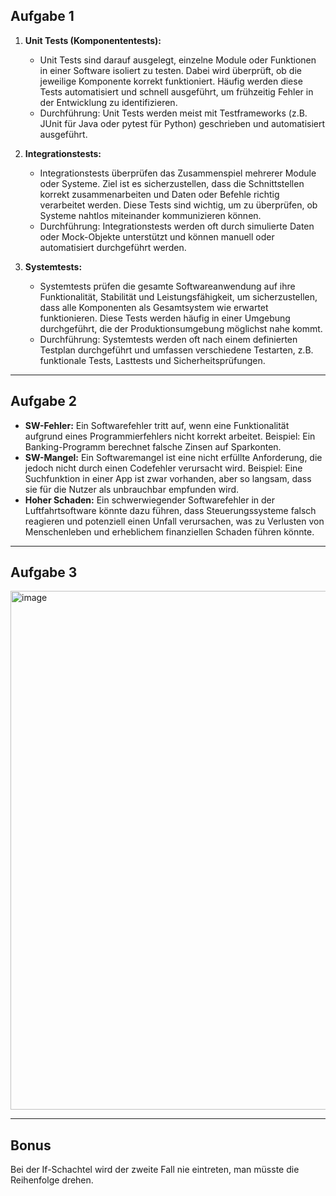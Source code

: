 ## Aufgabe 1

1. **Unit Tests (Komponententests):**
   - Unit Tests sind darauf ausgelegt, einzelne Module oder Funktionen in einer Software isoliert zu testen. Dabei wird überprüft, ob die jeweilige Komponente korrekt funktioniert. Häufig werden diese Tests automatisiert und schnell ausgeführt, um frühzeitig Fehler in der Entwicklung zu identifizieren.
   - Durchführung: Unit Tests werden meist mit Testframeworks (z.B. JUnit für Java oder pytest für Python) geschrieben und automatisiert ausgeführt.

2. **Integrationstests:**
   - Integrationstests überprüfen das Zusammenspiel mehrerer Module oder Systeme. Ziel ist es sicherzustellen, dass die Schnittstellen korrekt zusammenarbeiten und Daten oder Befehle richtig verarbeitet werden. Diese Tests sind wichtig, um zu überprüfen, ob Systeme nahtlos miteinander kommunizieren können.
   - Durchführung: Integrationstests werden oft durch simulierte Daten oder Mock-Objekte unterstützt und können manuell oder automatisiert durchgeführt werden.

3. **Systemtests:**
   - Systemtests prüfen die gesamte Softwareanwendung auf ihre Funktionalität, Stabilität und Leistungsfähigkeit, um sicherzustellen, dass alle Komponenten als Gesamtsystem wie erwartet funktionieren. Diese Tests werden häufig in einer Umgebung durchgeführt, die der Produktionsumgebung möglichst nahe kommt.
   - Durchführung: Systemtests werden oft nach einem definierten Testplan durchgeführt und umfassen verschiedene Testarten, z.B. funktionale Tests, Lasttests und Sicherheitsprüfungen.

---

## Aufgabe 2

- **SW-Fehler:** Ein Softwarefehler tritt auf, wenn eine Funktionalität aufgrund eines Programmierfehlers nicht korrekt arbeitet. Beispiel: Ein Banking-Programm berechnet falsche Zinsen auf Sparkonten.
- **SW-Mangel:** Ein Softwaremangel ist eine nicht erfüllte Anforderung, die jedoch nicht durch einen Codefehler verursacht wird. Beispiel: Eine Suchfunktion in einer App ist zwar vorhanden, aber so langsam, dass sie für die Nutzer als unbrauchbar empfunden wird.
- **Hoher Schaden:** Ein schwerwiegender Softwarefehler in der Luftfahrtsoftware könnte dazu führen, dass Steuerungssysteme falsch reagieren und potenziell einen Unfall verursachen, was zu Verlusten von Menschenleben und erheblichem finanziellen Schaden führen könnte.

---

## Aufgabe 3

<img width="830" alt="image" src="https://github.com/user-attachments/assets/f9f85c6d-4c90-4aa5-bd58-a88791929366">

---

## Bonus

Bei der If-Schachtel wird der zweite Fall nie eintreten, man müsste die 
Reihenfolge drehen.
